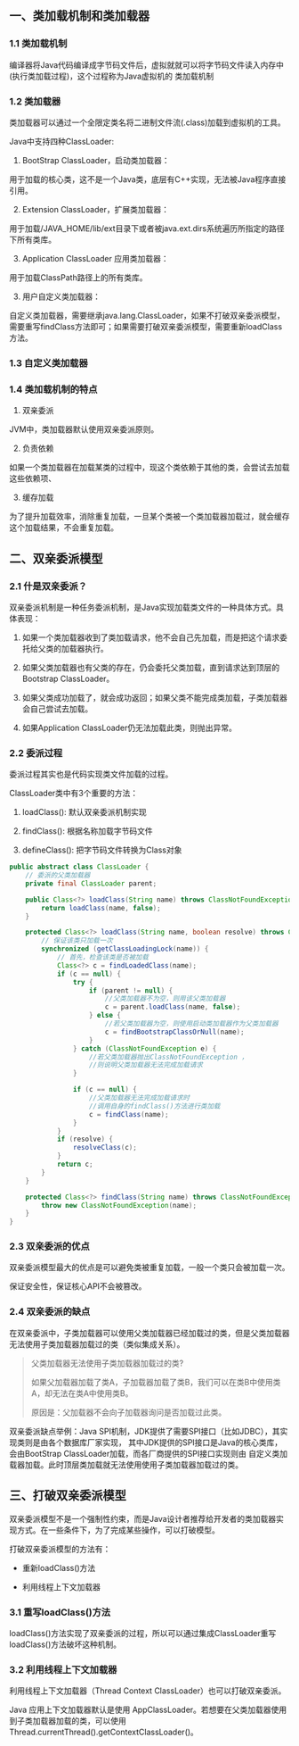 ## 一、类加载机制和类加载器

### 1.1 类加载机制

编译器将Java代码编译成字节码文件后，虚拟就就可以将字节码文件读入内存中(执行类加载过程)，这个过程称为Java虚拟机的 类加载机制

### 1.2 类加载器

类加载器可以通过一个全限定类名将二进制文件流(.class)加载到虚拟机的工具。

Java中支持四种ClassLoader:

1. BootStrap ClassLoader，启动类加载器：

用于加载的核心类，这不是一个Java类，底层有C++实现，无法被Java程序直接引用。

2. Extension ClassLoader，扩展类加载器：

用于加载/JAVA_HOME/lib/ext目录下或者被java.ext.dirs系统遍历所指定的路径下所有类库。

3. Application ClassLoader 应用类加载器：

用于加载ClassPath路径上的所有类库。

3. 用户自定义类加载器：

自定义类加载器，需要继承java.lang.ClassLoader，如果不打破双亲委派模型，需要重写findClass方法即可；如果需要打破双亲委派模型，需要重新loadClass方法。

### 1.3 自定义类加载器

### 1.4 类加载机制的特点

1. 双亲委派

JVM中，类加载器默认使用双亲委派原则。

2. 负责依赖

如果一个类加载器在加载某类的过程中，现这个类依赖于其他的类，会尝试去加载这些依赖项、

3. 缓存加载

为了提升加载效率，消除重复加载，一旦某个类被一个类加载器加载过，就会缓存这个加载结果，不会重复加载。

## 二、双亲委派模型

### 2.1 什是双亲委派？

双亲委派机制是一种任务委派机制，是Java实现加载类文件的一种具体方式。具体表现：

1. 如果一个类加载器收到了类加载请求，他不会自己先加载，而是把这个请求委托给父类的加载器执行。

2. 如果父类加载器也有父类的存在，仍会委托父类加载，直到请求达到顶层的Bootstrap ClassLoader。

3. 如果父类成功加载了，就会成功返回；如果父类不能完成类加载，子类加载器会自己尝试去加载。

4. 如果Application ClassLoader仍无法加载此类，则抛出异常。

### 2.2 委派过程

委派过程其实也是代码实现类文件加载的过程。

ClassLoader类中有3个重要的方法：

1. loadClass(): 默认双亲委派机制实现

2. findClass(): 根据名称加载字节码文件

3. defineClass(): 把字节码文件转换为Class对象

```java
public abstract class ClassLoader {
    // 委派的父类加载器
    private final ClassLoader parent;

    public Class<?> loadClass(String name) throws ClassNotFoundException {
        return loadClass(name, false);
    }

    protected Class<?> loadClass(String name, boolean resolve) throws ClassNotFoundException {
        // 保证该类只加载一次
        synchronized (getClassLoadingLock(name)) {
            // 首先，检查该类是否被加载
            Class<?> c = findLoadedClass(name);
            if (c == null) {
                try {
                    if (parent != null) {
                        //父类加载器不为空，则用该父类加载器
                        c = parent.loadClass(name, false);
                    } else {
                        //若父类加载器为空，则使用启动类加载器作为父类加载器
                        c = findBootstrapClassOrNull(name);
                    }
                } catch (ClassNotFoundException e) {
                    //若父类加载器抛出ClassNotFoundException ，
                    //则说明父类加载器无法完成加载请求
                }

                if (c == null) {
                    //父类加载器无法完成加载请求时
                    //调用自身的findClass()方法进行类加载
                    c = findClass(name);
                }
            }
            if (resolve) {
                resolveClass(c);
            }
            return c;
        }
    }

    protected Class<?> findClass(String name) throws ClassNotFoundException {
        throw new ClassNotFoundException(name);
    }
}
```
### 2.3 双亲委派的优点

双亲委派模型最大的优点是可以避免类被重复加载，一般一个类只会被加载一次。

保证安全性，保证核心API不会被篡改。

### 2.4 双亲委派的缺点

在双亲委派中，子类加载器可以使用父类加载器已经加载过的类，但是父类加载器无法使用子类加载器加载过的类（类似集成关系）。

> 父类加载器无法使用子类加载器加载过的类?
> 
> 如果父加载器加载了类A，子加载器加载了类B，我们可以在类B中使用类A，却无法在类A中使用类B。
> 
> 原因是：父加载器不会向子加载器询问是否加载过此类。
>

双亲委派缺点举例：Java SPI机制，JDK提供了需要SPI接口（比如JDBC），其实现类则是由各个数据库厂家实现，
其中JDK提供的SPI接口是Java的核心类库，会由BootStrap ClassLoader加载，而各厂商提供的SPI接口实现则由
自定义类加载器加载。此时顶层类加载就无法使用使用子类加载器加载过的类。 

## 三、打破双亲委派模型

双亲委派模型不是一个强制性约束，而是Java设计者推荐给开发者的类加载器实现方式。在一些条件下，为了完成某些操作，可以打破模型。

打破双亲委派模型的方法有：

- 重新loadClass()方法
  
- 利用线程上下文加载器

### 3.1 重写loadClass()方法

loadClass()方法实现了双亲委派的过程，所以可以通过集成ClassLoader重写loadClass()方法破坏这种机制。

### 3.2 利用线程上下文加载器

利用线程上下文加载器（Thread Context ClassLoader）也可以打破双亲委派。

Java 应用上下文加载器默认是使用 AppClassLoader。若想要在父类加载器使用到子类加载器加载的类，可以使用 Thread.currentThread().getContextClassLoader()。